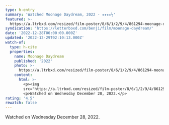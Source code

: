 ```yaml
---
type: h-entry
summary: 'Watched Moonage Daydream, 2022 - ★★★★½'
featured: >-
  https://a.ltrbxd.com/resized/film-poster/8/6/1/2/9/4/861294-moonage-daydream-0-600-0-900-crop.jpg?v=94747f28c1
syndication: 'https://letterboxd.com/benji/film/moonage-daydream/'
date: '2022-12-28T06:00:00.000Z'
updated: '2022-12-29T02:10:13.000Z'
watch-of:
  type: h-cite
  properties:
    name: Moonage Daydream
    published: '2022'
    photo: >-
      https://a.ltrbxd.com/resized/film-poster/8/6/1/2/9/4/861294-moonage-daydream-0-600-0-900-crop.jpg?v=94747f28c1
    content:
      html: >-
        <p><img
        src="https://a.ltrbxd.com/resized/film-poster/8/6/1/2/9/4/861294-moonage-daydream-0-600-0-900-crop.jpg?v=94747f28c1"/></p>
        <p>Watched on Wednesday December 28, 2022.</p>
rating: '4.5'
rewatch: false
---
```

Watched on Wednesday December 28, 2022.
